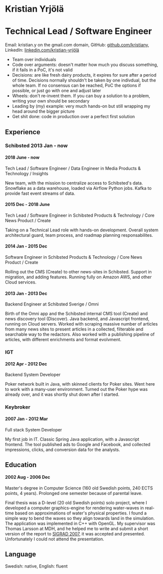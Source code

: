 # Kristian Yrjölä
# Technical Lead / Software Engineer
Email: kristian.y on the gmail.com domain, GitHub: [github.com/kristiany](https://github.com/kristiany), LinkedIn: [linkedin.com/kristian-yrjölä](https://se.linkedin.com/in/kristian-yrjölä-5347364)


* Team over individuals
* Code over arguments: doesn't matter how much you discuss something, if it fails in a PoC, it's not valid
* Decisions: are like fresh dairy products, it expires for sure after a period of time. Decisions normally shouldn't be taken by one indivdual, but the whole team. If no consensus can be reached, PoC the options if possible, or just go with one and adjust later 
* Wheels: don't re-invent them. If you can buy a solution to a problem, writing your own should be secondary
* Leading by (my) example: very much hands-on but still wrapping my head around the bigger picture
* Get shit done: code in production over a perfect first solution

## Experience
### Schibsted 2013 Jan - now
#### 2018 June - now
Tech Lead / Software Engineer / Data Engineer in Media Products & Technology / Insights

New team, with the mission to centralize access to Schibsted's data. Snowflake as a data warehouse, loaded via Airflow Python jobs. Kafka to provide fast event streams of data. 
    
#### 2015 Dec - 2018 June
Tech Lead / Software Engineer in Schibsted Products & Technology / Core News Product / Create 

Taking on a Technical Lead role with hands-on development. Overall system architectural guard, team process, and roadmap planning responsabilites. 

#### 2014 Jan - 2015 Dec
Software Engineer in Schibsted Products & Technology / Core News Product / Create 

Rolling out the CMS (Create) to other news-sites in Schibsted. Support in migration, and adding features. Running fully on Amazon AWS, and other Cloud services. 

#### 2013 Jan - 2013 Dec
Backend Engineer at Schibsted Sverige / Omni

Birth of the Omni app and the Schibsted internal CMS tool (Create) and news discovery tool (Discover). Java backend, and Javascript frontend, running on Cloud servers. Worked with scraping massive number of articles from many news sites to present articles in a collected, filterable and searchable way to the redactors. Also worked with a publishing pipeline of articles, with different enrichments and format evolvment. 

### IGT
#### 2012 Apr - 2012 Dec
Backend System Developer

Poker network built in Java, with skinned clients for Poker sites. Went here to work with a many-user environment. Turned out the Poker hype was already over, and it was shortly shut down after I started. 

### Keybroker
#### 2007 Jan - 2012 Mar
Full stack System Developer

My first job in IT. Classic Spring Java application, with a Javascript frontend. The tool published ads to Google and Facebook, and collected impressions, clicks, and conversion data for the analysts.

## Education
#### 2002 Aug - 2006 Dec
Master's degree in Computer Science (160 old Swedish points, 240 ECTS points, 4 years). Prolonged one semester because of parental leave. 

Final thesis was a D-level (20 old Swedish points) solo project, where I developed a computer graphics-engine for rendering water-waves in real-time based on approximations of water's physical properties. I found a simple way to bend the waves so they align towards land in the simulation. The application was implemented in C++ with OpenGL. My supervisor was Thomas Larsson at MDH, and he helped me to write and submit a short version of the report to [SIGRAD 2007](http://www.ep.liu.se/ecp/028/), it was accepted and presented. Unfortunately I could not attend the presentation.

## Language
Swedish: native, English: fluent
